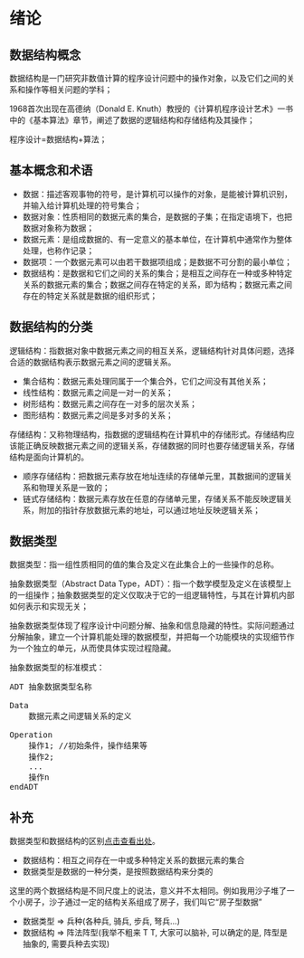 绪论
===========

数据结构概念
-------------------

数据结构是一门研究非数值计算的程序设计问题中的操作对象，以及它们之间的关系和操作等相关问题的学科；

1968首次出现在高德纳（Donald E. Knuth）教授的《计算机程序设计艺术》一书中的《基本算法》章节，阐述了数据的逻辑结构和存储结构及其操作；

程序设计=数据结构+算法；

基本概念和术语
---------------

* 数据：描述客观事物的符号，是计算机可以操作的对象，是能被计算机识别，并输入给计算机处理的符号集合；
* 数据对象：性质相同的数据元素的集合，是数据的子集；在指定语境下，也把数据对象称为数据；
* 数据元素：是组成数据的、有一定意义的基本单位，在计算机中通常作为整体处理，也称作记录；
* 数据项：一个数据元素可以由若干数据项组成；是数据不可分割的最小单位；
* 数据结构：是数据和它们之间的关系的集合；是相互之间存在一种或多种特定关系的数据元素的集合；数据之间存在特定的关系，即为结构；数据元素之间存在的特定关系就是数据的组织形式；

数据结构的分类
----------------

逻辑结构：指数据对象中数据元素之间的相互关系，逻辑结构针对具体问题，选择合适的数据结构表示数据元素之间的逻辑关系。

* 集合结构：数据元素处理同属于一个集合外，它们之间没有其他关系；
* 线性结构：数据元素之间是一对一的关系；
* 树形结构：数据元素之间存在一对多的层次关系；
* 图形结构：数据元素之间是多对多的关系；

存储结构：又称物理结构，指数据的逻辑结构在计算机中的存储形式。存储结构应该能正确反映数据元素之间的逻辑关系，存储数据的同时也要存储逻辑关系，存储结构是面向计算机的。

* 顺序存储结构：把数据元素存放在地址连续的存储单元里，其数据间的逻辑关系和物理关系是一致的；
* 链式存储结构：数据元素存放在任意的存储单元里，存储关系不能反映逻辑关系，附加的指针存放数据元素的地址，可以通过地址反映逻辑关系；

数据类型
-----------

数据类型：指一组性质相同的值的集合及定义在此集合上的一些操作的总称。

抽象数据类型（Abstract Data Type，ADT）：指一个数学模型及定义在该模型上的一组操作；抽象数据类型的定义仅取决于它的一组逻辑特性，与其在计算机内部如何表示和实现无关；

抽象数据类型体现了程序设计中问题分解、抽象和信息隐藏的特性。实际问题通过分解抽象，建立一个计算机能处理的数据模型，并把每一个功能模块的实现细节作为一个独立的单元，从而使具体实现过程隐藏。

抽象数据类型的标准模式：
<pre>
ADT 抽象数据类型名称

Data 
    数据元素之间逻辑关系的定义

Operation
    操作1; //初始条件，操作结果等
    操作2;
    ...
    操作n
endADT
</pre>

补充
-----

数据类型和数据结构的区别[点击查看出处](http://www.zhihu.com/question/21165020)。


* 数据结构：相互之间存在一中或多种特定关系的数据元素的集合
* 数据类型是数据的一种分类，是按照数据结构来分类的

这里的两个数据结构是不同尺度上的说法，意义并不太相同。例如我用沙子堆了一个小房子，沙子通过一定的结构关系组成了房子，我们叫它“房子型数据”

* 数据类型 => 兵种(各种兵, 骑兵, 步兵, 弩兵...)
* 数据结构 => 阵法阵型(我举不粗来 T T, 大家可以脑补, 可以确定的是, 阵型是抽象的, 需要兵种去实现)


